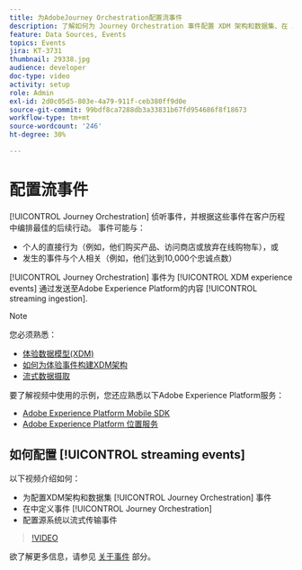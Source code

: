 ```yaml
---
title: 为AdobeJourney Orchestration配置流事件
description: 了解如何为 Journey Orchestration 事件配置 XDM 架构和数据集、在 Journey Orchestration 中定义事件以及配置源系统以形成事件流。
feature: Data Sources, Events
topics: Events
jira: KT-3731
thumbnail: 29338.jpg
audience: developer
doc-type: video
activity: setup
role: Admin
exl-id: 2d0c05d5-803e-4a79-911f-ceb380ff9d0e
source-git-commit: 99bdf8ca7288db3a33831b67fd954686f8f18673
workflow-type: tm+mt
source-wordcount: '246'
ht-degree: 30%

---
```


# 配置流事件

[!UICONTROL Journey Orchestration] 侦听事件，并根据这些事件在客户历程中编排最佳的后续行动。 事件可能与：

* 个人的直接行为（例如，他们购买产品、访问商店或放弃在线购物车），或
* 发生的事件与个人相关（例如，他们达到10,000个忠诚点数）

[!UICONTROL Journey Orchestration] 事件为 [!UICONTROL XDM experience events] 通过发送至Adobe Experience Platform的内容 [!UICONTROL streaming ingestion].

>[!NOTE]
>
>您必须熟悉：
>
>* [体验数据模型(XDM)](https://experienceleague.adobe.com/docs/platform-learn/tutorials/schemas/schemas-and-experience-data-model.html?lang=zh-Hans)
>* [如何为体验事件构建XDM架构](https://experienceleague.adobe.com/docs/platform-learn/tutorials/schemas/create-schemas.html?lang=zh-Hans)
>* [流式数据摄取](https://experienceleague.adobe.com/docs/platform-learn/tutorials/data-ingestion/understanding-streaming-ingestion.html?lang=en)
>
>要了解视频中使用的示例，您还应熟悉以下Adobe Experience Platform服务：
>
>* [Adobe Experience Platform Mobile SDK](https://experienceleague.adobe.com/docs/platform-learn/data-collection/mobile-sdk/overview.html?lang=zh-Hans)
>* [Adobe Experience Platform 位置服务](https://experienceleague.adobe.com/docs/places/using/home.html?lang=zh-Hans)

## 如何配置 [!UICONTROL streaming events]

以下视频介绍如何：

* 为配置XDM架构和数据集 [!UICONTROL Journey Orchestration] 事件
* 在中定义事件 [!UICONTROL Journey Orchestration]
* 配置源系统以流式传输事件

>[!VIDEO](https://video.tv.adobe.com/v/29338?quality=12&learn=on)

欲了解更多信息，请参见 [关于事件](https://experienceleague.adobe.com/docs/journeys/using/events-journeys/about-events/about-events.html?lang=en) 部分。

